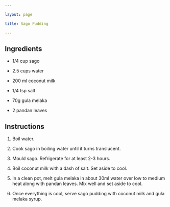 ```yaml
---

layout: page

title: Sago Pudding

---
```


## Ingredients

* 1/4 cup sago

* 2.5 cups water

* 200 ml coconut milk

* 1/4 tsp salt

* 70g gula melaka

* 2 pandan leaves

## Instructions

1. Boil water.

2. Cook sago in boiling water until it turns translucent.

3. Mould sago. Refrigerate for at least 2-3 hours.

4. Boil coconut milk with a dash of salt. Set aside to cool.

5. In a clean pot, melt gula melaka in about 30ml water over low to medium heat along with pandan leaves. Mix well and set aside to cool.

6. Once everything is cool, serve sago pudding with coconut milk and gula melaka syrup.
